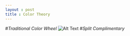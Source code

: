 ```yaml
---
layout : post
title : Color Theory
---
```


#*Traditional Color Wheel*
![Alt Text](http://www.nhsdesigns.com/images/color/color_wheel_traditional.jpg)
#*Split Complimentary*

